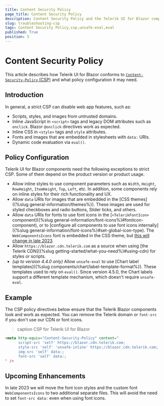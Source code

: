 ```yaml
---
title: Content Security Policy
page_title: Content Security Policy
description: Content Security Policy and the Telerik UI for Blazor components suite.
slug: troubleshooting-csp
tags: Content Security Policy,csp,unsafe-eval,eval
published: True
position: 5
---
```


# Content Security Policy

This article describes how Telerik UI for Blazor conforms to [`Content-Security-Policy` (CSP)](https://developer.mozilla.org/en-US/docs/Web/HTTP/Headers/Content-Security-Policy) and what policy configuration it may need.

## Introduction

In general, a strict CSP can disable web app features, such as:

* Scripts, styles, and images from untrusted domains.
* Inline JavaScript in `<script>` tags and legacy DOM attributes such as `onclick`. Blazor `@onclick` directives work as expected.
* Inline CSS in `<style>` tags and `style` attributes. 
* Fonts and images that are embedded in stylesheets with `data:` URIs.
* Dynamic code evaluation via `eval()`.

## Policy Configuration

Telerik UI for Blazor components need the following exceptions to strict CSP. Some of them depend on the product version or product usage.

* Allow inline styles to use component parameters such as `Width`, `Height`, `RowHeight`, `ItemHeight`, `Top`, `Left`, etc. In addition, some components rely on inline styles for their rich functionality and UX.
* Allow `data` URIs for images that are embedded in the [CSS themes]({%slug general-information/themes%}). These images are used for styled checkboxes and radio buttons, Slider ticks, and others.
* Allow `data` URIs for fonts to use font icons in the [`<TelerikFontIcon>` component]({%slug general-information/font-icons%}#fonticon-component), or to [configure all components to use font icons internally]({%slug general-information/font-icons%}#set-global-icon-type). The `WebComponentsIcons` font is embedded in the CSS theme, but [this will change in late 2023](#upcoming-enhancements).
* Allow `https://blazor.cdn.telerik.com` as a source when using [the Telerik CDN]({%slug getting-started/what-you-need%}#using-cdn) for styles or scripts.
* *(up to version 4.4.0 only)* Allow `unsafe-eval` to use [Chart label templates]({%slug components/chart/label-template-format%}). These templates used to rely on `eval()`. Since version 4.5.0, the Chart labels support a different template mechanism, which doesn't require `unsafe-eval`.

## Example

The CSP policy directives below ensure that the Telerik Blazor components look and work as expected. You can remove the Telerik domain or `font-src` if you don't use our CDN or font icons.

>caption CSP for Telerik UI for Blazor

<div class="skip-repl"></div>

````HTML
<meta http-equiv="Content-Security-Policy" content="
      script-src 'self' https://blazor.cdn.telerik.com;
      style-src 'self' 'unsafe-inline' https://blazor.cdn.telerik.com;
      img-src 'self' data:;
      font-src 'self' data:;
" />
````

## Upcoming Enhancements

In late 2023 we will move the font icon styles and the custom font `WebComponentsIcons` to two additional separate files. This will avoid the need to set `font-src data:` even when using font icons.
